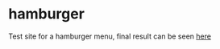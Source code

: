 # hamburger
 
Test site for a hamburger menu, final result can be seen [here](https://jowawash.github.io/hamburger/)